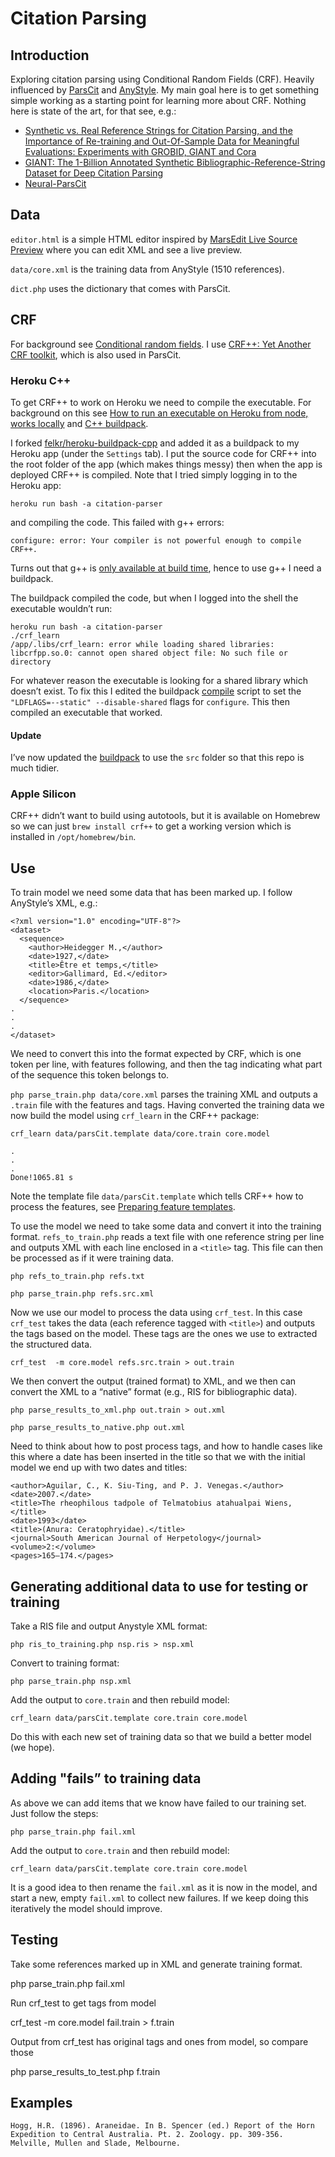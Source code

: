 # Citation Parsing

## Introduction

Exploring citation parsing using Conditional Random Fields (CRF). Heavily influenced by [ParsCit](https://github.com/knmnyn/ParsCit) and [AnyStyle](https://anystyle.io). My main goal here is to get something simple working as a starting point for learning more about CRF. Nothing here is state of the art, for that see, e.g.:

- [Synthetic vs. Real Reference Strings for Citation Parsing, and the Importance of Re-training and Out-Of-Sample Data for Meaningful Evaluations: Experiments with GROBID, GIANT and Cora](https://arxiv.org/abs/2004.10410)
- [GIANT: The 1-Billion Annotated Synthetic Bibliographic-Reference-String Dataset for Deep Citation Parsing](http://ceur-ws.org/Vol-2563/aics_25.pdf)
- [Neural-ParsCit](https://github.com/WING-NUS/Neural-ParsCit)


## Data

`editor.html` is a simple HTML editor inspired by [MarsEdit Live Source Preview](https://red-sweater.com/blog/3025/marsedit-live-source-preview) where you can edit XML and see a live preview.

`data/core.xml` is the training data from AnyStyle (1510 references).

`dict.php` uses the dictionary that comes with ParsCit.

## CRF

For background see [Conditional random fields](https://en.wikipedia.org/wiki/Conditional_random_field). I use [CRF++: Yet Another CRF toolkit](http://taku910.github.io/crfpp/), which is also used in ParsCit.

### Heroku C++

To get CRF++ to work on Heroku we need to compile the executable. For background on this see [How to run an executable on Heroku from node, works locally](https://stackoverflow.com/questions/39685489/how-to-run-an-executable-on-heroku-from-node-works-locally) and [C++ buildpack](https://elements.heroku.com/buildpacks/felkr/heroku-buildpack-cpp).

I forked [felkr/heroku-buildpack-cpp](https://github.com/felkr/heroku-buildpack-cpp) and added it as a buildpack to my Heroku app (under the `Settings` tab). I put the source code for CRF++ into the root folder of the app (which makes things messy) then when the app is deployed CRF++ is compiled. Note that I tried simply logging in to the Heroku app:

`heroku run bash -a citation-parser`

and compiling the code. This failed with g++ errors:

```
configure: error: Your compiler is not powerful enough to compile CRF++.
```

Turns out that g++ is [only available at build time](https://devcenter.heroku.com/articles/stack-packages), hence to use g++ I need a buildpack.

The buildpack compiled the code, but when I logged into the shell the executable wouldn’t run:

```
heroku run bash -a citation-parser
./crf_learn
/app/.libs/crf_learn: error while loading shared libraries: libcrfpp.so.0: cannot open shared object file: No such file or directory
```

For whatever reason the executable is looking for a shared library which doesn’t exist. To fix this I edited the buildpack  [compile](https://github.com/rdmpage/heroku-buildpack-cpp/blob/master/bin/compile) script to set the `"LDFLAGS=--static" --disable-shared` flags for `configure`. This then compiled an executable that worked.

#### Update

I’ve now updated the [buildpack](https://github.com/rdmpage/heroku-buildpack-cpp) to use the `src` folder so that this repo is much tidier.

### Apple Silicon

CRF++ didn’t want to build using autotools, but it is available on Homebrew so we can just `brew install crf++` to get a working version which is installed in `/opt/homebrew/bin`.

## Use

To train model we need some data that has been marked up. I follow AnyStyle’s XML, e.g.:

```
<?xml version="1.0" encoding="UTF-8"?>
<dataset>
  <sequence>
    <author>Heidegger M.,</author>
    <date>1927,</date>
    <title>Être et temps,</title>
    <editor>Gallimard, Ed.</editor>
    <date>1986,</date>
    <location>Paris.</location>
  </sequence>
.
.
.
</dataset>
```

We need to convert this into the format expected by CRF, which is one token per line, with features following, and then the tag indicating what part of the sequence this token belongs to.

`php parse_train.php data/core.xml` parses the training XML and outputs a `.train` file with the features and tags. Having converted the training data we now build the model using `crf_learn` in the CRF++ package:

`crf_learn data/parsCit.template data/core.train core.model`

```
.
.
.
Done!1065.81 s
```

Note the template file `data/parsCit.template` which tells CRF++ how to process the features, see [Preparing feature templates](http://taku910.github.io/crfpp/#templ).

To use the model we need to take some data and convert it into the training format. `refs_to_train.php` reads a text file with one reference string per line and outputs XML with each line enclosed in a `<title>` tag. This file can then be processed as if it were training data. 

```
php refs_to_train.php refs.txt

php parse_train.php refs.src.xml
```

Now we use our model to process the data using `crf_test`. In this case `crf_test` takes the data (each reference tagged with `<title>`) and outputs the tags based on the model. These tags are the ones we use to extracted the structured data. 

```
crf_test  -m core.model refs.src.train > out.train
```

We then convert the output (trained format) to XML, and we then can convert the XML to a “native” format (e.g., RIS for bibliographic data).

```
php parse_results_to_xml.php out.train > out.xml

php parse_results_to_native.php out.xml
```

Need to think about how to post process tags, and how to handle cases like this where a date has been inserted in the title so that we with the initial model we end up with two dates and titles:

```
<author>Aguilar, C., K. Siu-Ting, and P. J. Venegas.</author>
<date>2007.</date>
<title>The rheophilous tadpole of Telmatobius atahualpai Wiens,</title>
<date>1993</date>
<title>(Anura: Ceratophryidae).</title>
<journal>South American Journal of Herpetology</journal>
<volume>2:</volume>
<pages>165–174.</pages> 

```

## Generating additional data to use for testing or training

Take a RIS file and output Anystyle XML format:

```
php ris_to_training.php nsp.ris > nsp.xml
```

Convert to training format:

```
php parse_train.php nsp.xml
```

Add the output to `core.train` and then rebuild model:

`crf_learn data/parsCit.template core.train core.model`

Do this with each new set of training data so that we build a better model (we hope).

## Adding "fails” to training data

As above we can add items that we know have failed to our training set. Just follow the steps:

```
php parse_train.php fail.xml
```

Add the output to `core.train` and then rebuild model:

`crf_learn data/parsCit.template core.train core.model`

It is a good idea to then rename the `fail.xml` as it is now in the model, and start a new, empty `fail.xml` to collect new failures. If we keep doing this iteratively the model should improve.


## Testing

Take some references marked up in XML and generate training format.

php parse_train.php fail.xml

Run crf_test to get tags from model

crf_test  -m core.model fail.train > f.train

Output from crf_test has original tags and ones from model, so compare those

php parse_results_to_test.php f.train


## Examples 

```
Hogg, H.R. (1896). Araneidae. In B. Spencer (ed.) Report of the Horn Expedition to Central Australia. Pt. 2. Zoology. pp. 309-356. Melville, Mullen and Slade, Melbourne.
```












